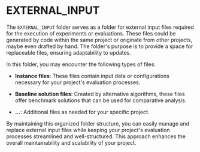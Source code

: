 # EXTERNAL_INPUT

The `EXTERNAL_INPUT` folder serves as a folder for external input files required
for the execution of experiments or evaluations. These files could be generated
by code within the same project or originate from other projects, maybe even
drafted by hand. The folder's purpose is to provide a space for replaceable
files, ensuring adaptability to updates.

In this folder, you may encounter the following types of files:

- **Instance files**: These files contain input data or configurations necessary
  for your project's evaluation processes.

- **Baseline solution files**: Created by alternative algorithms, these files
  offer benchmark solutions that can be used for comparative analysis.

- **...**: Additional files as needed for your specific project.

By maintaining this organized folder structure, you can easily manage and
replace external input files while keeping your project's evaluation processes
streamlined and well-structured. This approach enhances the overall
maintainability and scalability of your project.
